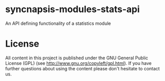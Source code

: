 syncnapsis-modules-stats-api
============================

An API defining functionality of a statistics module

License
=======

All content in this project is published under the GNU General Public License (GPL) (see http://www.gnu.org/copyleft/gpl.html). If you have further questions about using the content please don't hesitate to contact us.